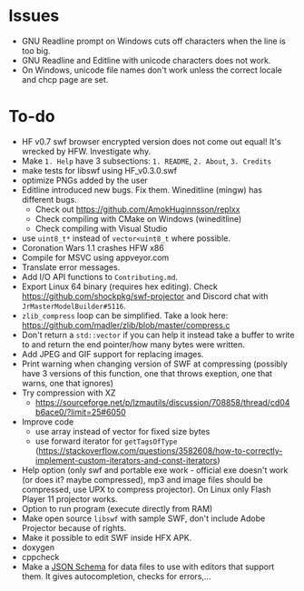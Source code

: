 # Issues

- GNU Readline prompt on Windows cuts off characters when the line is too big.
- GNU Readline and Editline with unicode characters does not work.
- On Windows, unicode file names don't work unless the correct locale and chcp page are set.

# To-do

- HF v0.7 swf browser encrypted version does not come out equal! It's wrecked by HFW. Investigate why.
- Make `1. Help` have 3 subsections: `1. README`, `2. About`, `3. Credits`
- make tests for libswf using HF_v0.3.0.swf
- optimize PNGs added by the user
- Editline introduced new bugs. Fix them. Wineditline (mingw) has different bugs.
    - Check out https://github.com/AmokHuginnsson/replxx
    - Check compiling with CMake on Windows (wineditline)
    - Check compiling with Visual Studio
- use `uint8_t*` instead of `vector<uint8_t` where possible.
- Coronation Wars 1.1 crashes HFW x86
- Compile for MSVC using appveyor.com
- Translate error messages.
- Add I/O API functions to `Contributing.md`.
- Export Linux 64 binary (requires hex editing). Check <https://github.com/shockpkg/swf-projector> and Discord chat with `JrMasterModelBuilder#5116`.
- `zlib_compress` loop can be simplified. Take a look here: <https://github.com/madler/zlib/blob/master/compress.c>
- Don't return a `std::vector` if you can help it instead take a buffer to write to and return the end pointer/how many bytes were written.
- Add JPEG and GIF support for replacing images.
- Print warning when changing version of SWF at compressing (possibly have 3 versions of this function, one that throws exeption, one that warns, one that ignores)
- Try compression with XZ
    - <https://sourceforge.net/p/lzmautils/discussion/708858/thread/cd04b6ace0/?limit=25#6050>
- Improve code
    - use array instead of vector for fixed size bytes
    - use forward iterator for `getTagsOfType` (<https://stackoverflow.com/questions/3582608/how-to-correctly-implement-custom-iterators-and-const-iterators>)
- Help option (only swf and portable exe work - official exe doesn't work (or does it? maybe compressed), mp3 and image files should be compressed, use UPX to compress projector). On Linux only Flash Player 11 projector works.
- Option to run program (execute directly from RAM)
- Make open source `libswf` with sample SWF, don't include Adobe Projector because of rights.
- Make it possible to edit SWF inside HFX APK.
- doxygen
- cppcheck
- Make a [JSON Schema](https://json-schema.org/) for data files to use with editors that support them. It gives autocompletion, checks for errors,...